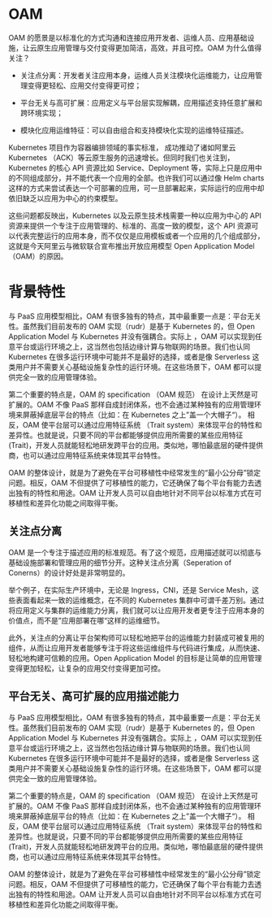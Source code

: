 # OAM

OAM 的愿景是以标准化的方式沟通和连接应用开发者、运维人员、应用基础设施，让云原生应用管理与交付变得更加简洁，高效，并且可控。OAM 为什么值得关注？

- 关注点分离：开发者关注应用本身，运维人员关注模块化运维能力，让应用管理变得更轻松、应用交付变得更可控；

- 平台无关与高可扩展：应用定义与平台层实现解耦，应用描述支持任意扩展和跨环境实现；

- 模块化应用运维特征：可以自由组合和支持模块化实现的运维特征描述。

Kubernetes 项目作为容器编排领域的事实标准， 成功推动了诸如阿里云 Kubernetes （ACK）等云原生服务的迅速增长。但同时我们也关注到，Kubernetes 的核心 API 资源比如 Service、Deployment 等，实际上只是应用中的不同组成部分，并不能代表一个应用的全部。也许我们可以通过像 Helm charts 这样的方式来尝试表达一个可部署的应用，可一旦部署起来，实际运行的应用中却依旧缺乏以应用为中心的约束模型。

这些问题都反映出，Kubernetes 以及云原生技术栈需要一种以应用为中心的 API 资源来提供一个专注于应用管理的、标准的、高度一致的模型，这个 API 资源可以代表完整运行的应用本身，而不仅仅是应用模板或者一个应用的几个组成部分，这就是今天阿里云与微软联合宣布推出开放应用模型 Open Application Model （OAM）的原因。

# 背景特性

与 PaaS 应用模型相比，OAM 有很多独有的特点，其中最重要一点是：平台无关性。虽然我们目前发布的 OAM 实现（rudr）是基于 Kubernetes 的，但 Open Application Model 与 Kubernetes 并没有强耦合。实际上 ，OAM 可以实现到任意平台或运行环境之上，这当然也包括边缘计算与物联网的场景。我们也认同Kubernetes 在很多运行环境中可能并不是最好的选择，或者是像 Serverless 这类用户并不需要关心基础设施复杂性的运行环境。在这些场景下，OAM 都可以提供完全一致的应用管理体验。
 
第二个重要的特点是，OAM 的 specification （OAM 规范） 在设计上天然是可扩展的。OAM 不像 PaaS 那样自成封闭体系，也不会通过某种独有的应用管理环境来屏蔽掉底层平台的特点（比如：在 Kubernetes 之上”盖一个大帽子“）。 相反，OAM 使平台层可以通过应用特征系统 （Trait system）来体现平台的特性和差异性。也就是说，只要不同的平台都能够提供应用所需要的某些应用特征 (Trait)，开发人员就能轻松地研发跨平台的应用。类似地，哪怕最底层的硬件提供商，也可以通过应用特征系统来体现其平台特性。

OAM 的整体设计，就是为了避免在平台可移植性中经常发生的“最小公分母”锁定问题。相反，OAM 不但提供了可移植性的能力，它还确保了每个平台有能力去透出独有的特性和用途。OAM 让开发人员可以自由地针对不同平台以标准方式在可移植性和差异化功能之间取得平衡。

## 关注点分离

OAM 是一个专注于描述应用的标准规范。有了这个规范，应用描述就可以彻底与基础设施部署和管理应用的细节分开。这种关注点分离（Seperation of Conerns）的设计好处是非常明显的。

举个例子，在实际生产环境中，无论是 Ingress，CNI，还是 Service Mesh，这些表面看起来一致的运维概念，在不同的 Kubernetes 集群中可谓千差万别。通过将应用定义与集群的运维能力分离，我们就可以让应用开发者更专注于应用本身的价值点，而不是”应用部署在哪“这样的运维细节。 

此外，关注点的分离让平台架构师可以轻松地把平台的运维能力封装成可被复用的组件，从而让应用开发者能够专注于将这些运维组件与代码进行集成，从而快速、轻松地构建可信赖的应用。Open Application Model 的目标是让简单的应用管理变得更加轻松，让复杂的应用交付变得更加可控。

## 平台无关、高可扩展的应用描述能力

与 PaaS 应用模型相比，OAM 有很多独有的特点，其中最重要一点是：平台无关性。虽然我们目前发布的 OAM 实现（rudr）是基于 Kubernetes 的，但 Open Application Model 与 Kubernetes 并没有强耦合。实际上 ，OAM 可以实现到任意平台或运行环境之上，这当然也包括边缘计算与物联网的场景。我们也认同Kubernetes 在很多运行环境中可能并不是最好的选择，或者是像 Serverless 这类用户并不需要关心基础设施复杂性的运行环境。在这些场景下，OAM 都可以提供完全一致的应用管理体验。
 
第二个重要的特点是，OAM 的 specification （OAM 规范） 在设计上天然是可扩展的。OAM 不像 PaaS 那样自成封闭体系，也不会通过某种独有的应用管理环境来屏蔽掉底层平台的特点（比如：在 Kubernetes 之上”盖一个大帽子“）。 相反，OAM 使平台层可以通过应用特征系统 （Trait system）来体现平台的特性和差异性。也就是说，只要不同的平台都能够提供应用所需要的某些应用特征 (Trait)，开发人员就能轻松地研发跨平台的应用。类似地，哪怕最底层的硬件提供商，也可以通过应用特征系统来体现其平台特性。

OAM 的整体设计，就是为了避免在平台可移植性中经常发生的“最小公分母”锁定问题。相反，OAM 不但提供了可移植性的能力，它还确保了每个平台有能力去透出独有的特性和用途。OAM 让开发人员可以自由地针对不同平台以标准方式在可移植性和差异化功能之间取得平衡。